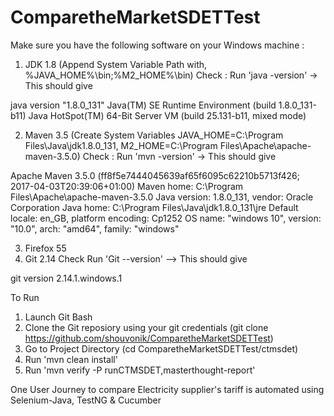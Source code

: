 # ComparetheMarketSDETTest

Make sure you have the following software on your Windows machine :
1. JDK 1.8 (Append System Variable Path with, %JAVA_HOME%\bin;%M2_HOME%\bin) 
Check : Run 'java -version' -> This should give

java version "1.8.0_131"
Java(TM) SE Runtime Environment (build 1.8.0_131-b11)
Java HotSpot(TM) 64-Bit Server VM (build 25.131-b11, mixed mode)

2. Maven 3.5 (Create System Variables JAVA_HOME=C:\Program Files\Java\jdk1.8.0_131, M2_HOME=C:\Program Files\Apache\apache-maven-3.5.0)
Check : Run 'mvn -version' -> This should give 

Apache Maven 3.5.0 (ff8f5e7444045639af65f6095c62210b5713f426; 2017-04-03T20:39:06+01:00)
Maven home: C:\Program Files\Apache\apache-maven-3.5.0
Java version: 1.8.0_131, vendor: Oracle Corporation
Java home: C:\Program Files\Java\jdk1.8.0_131\jre
Default locale: en_GB, platform encoding: Cp1252
OS name: "windows 10", version: "10.0", arch: "amd64", family: "windows"

3. Firefox 55
4. Git 2.14
Check Run 'Git --version' --> This should give

git version 2.14.1.windows.1

To Run
1. Launch Git Bash
1. Clone the Git reposiory using your git credentials (git clone https://github.com/shouvonik/ComparetheMarketSDETTest)
2. Go to Project Directory  (cd ComparetheMarketSDETTest/ctmsdet)
3. Run 'mvn clean install'
4. Run 'mvn verify -P runCTMSDET,masterthought-report'

One User Journey to compare Electricity supplier's tariff is automated using Selenium-Java, TestNG & Cucumber
